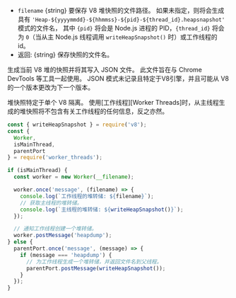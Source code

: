 <!-- YAML
added: v11.13.0
-->

* `filename` {string} 要保存 V8 堆快照的文件路径。 
  如果未指定，则将会生成具有 `'Heap-${yyyymmdd}-${hhmmss}-${pid}-${thread_id}.heapsnapshot'` 模式的文件名，
  其中 `{pid}` 将会是 Node.js 进程的 PID，`{thread_id}` 将会为 `0`（当从主 Node.js 线程调用 `writeHeapSnapshot()` 时）或工作线程的 id。
* 返回: {string} 保存快照的文件名。

生成当前 V8 堆的快照并将其写入 JSON 文件。 
此文件旨在与 Chrome DevTools 等工具一起使用。 
JSON 模式未记录且特定于V8引擎，并且可能从 V8 的一个版本更改为下一个版本。

堆快照特定于单个 V8 隔离。 
使用[工作线程][Worker Threads]时，从主线程生成的堆快照将不包含有关工作线程的任何信息，反之亦然。

```js
const { writeHeapSnapshot } = require('v8');
const {
  Worker,
  isMainThread,
  parentPort
} = require('worker_threads');

if (isMainThread) {
  const worker = new Worker(__filename);

  worker.once('message', (filename) => {
    console.log(`工作线程的堆转储: ${filename}`);
    // 获取主线程的堆转储。
    console.log(`主线程的堆转储: ${writeHeapSnapshot()}`);
  });

  // 通知工作线程创建一个堆转储。
  worker.postMessage('heapdump');
} else {
  parentPort.once('message', (message) => {
    if (message === 'heapdump') {
      // 为工作线程生成一个堆转储，并返回文件名到父线程。
      parentPort.postMessage(writeHeapSnapshot());
    }
  });
}
```

